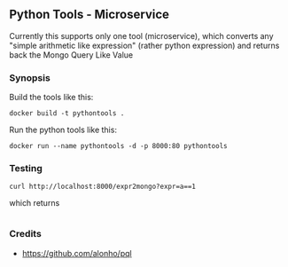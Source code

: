 ## Python Tools - Microservice

Currently this supports only one tool (microservice), which converts any "simple arithmetic like expression" (rather python expression)
and returns back the Mongo Query Like Value

### Synopsis

Build the tools like this:

```
docker build -t pythontools .
```

Run the python tools like this:

```
docker run --name pythontools -d -p 8000:80 pythontools
```

### Testing

```
curl http://localhost:8000/expr2mongo?expr=a==1
```

which returns

```
```

### Credits

* https://github.com/alonho/pql
